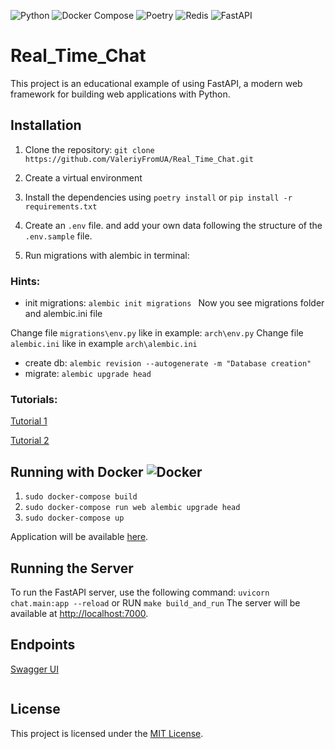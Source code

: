 ![Python](https://img.shields.io/badge/python-3670A0?style=for-the-badge&logo=python&logoColor=ffdd54)
![Docker Compose](https://img.shields.io/badge/docker--compose-039be5?style=for-the-badge&logo=docker&logoColor=white)
![Poetry](https://img.shields.io/badge/poetry-%231227B7.svg?style=for-the-badge&logo=python&logoColor=white)
![Redis](https://img.shields.io/badge/Redis-%23DC382D.svg?style=for-the-badge&logo=Redis&logoColor=white)
![FastAPI](https://img.shields.io/badge/FastAPI-%2300D47D.svg?style=for-the-badge&logo=FastAPI&logoColor=white)

# Real_Time_Chat

This project is an educational example of using FastAPI, a modern web framework for building web applications with
Python.

## Installation

1. Clone the repository:
   ```git clone https://github.com/ValeriyFromUA/Real_Time_Chat.git```

2. Create a virtual environment
3. Install the dependencies using `poetry install` or `pip install -r requirements.txt`
4. Create an `.env` file. and add your own data following the structure of the `.env.sample` file.
5. Run migrations with alembic in terminal:

### Hints:

- init migrations: ```alembic init migrations ```
  Now you see migrations folder and alembic.ini file

Change file `migrations\env.py` like in example: `arch\env.py`
Change file `alembic.ini` like in example `arch\alembic.ini`

- create db: ```alembic revision --autogenerate -m "Database creation"```
- migrate: ```alembic upgrade head```

### Tutorials:

[Tutorial 1](https://ahmed-nafies.medium.com/fastapi-with-sqlalchemy-postgresql-and-alembic-and-of-course-docker-f2b7411ee396)

[Tutorial 2](https://pawamoy.github.io/posts/add-alembic-migrations-to-existing-fastapi-ormar-project/)

## Running with Docker ![Docker](https://img.shields.io/badge/docker-2496ED?style=for-the-badge&logo=docker&logoColor=white)

1. `sudo docker-compose build`
2. `sudo docker-compose run web alembic upgrade head`
3. `sudo docker-compose up`

Application will be available  [here](http://0.0.0.0:7000/).

## Running the Server

To run the FastAPI server, use the following command:
```uvicorn chat.main:app --reload``` or
RUN `make build_and_run`
The server will be available at [http://localhost:7000](http://localhost:7000).

## Endpoints

[Swagger UI](http://0.0.0.0:7000/docs)

```

```

## License

This project is licensed under the [MIT License](LICENSE).
